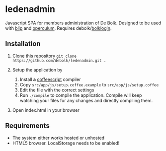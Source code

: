 ledenadmin
==========
Javascript SPA for members administration of De Bolk. Designed to be used with [blip](https://github.com/debolk/blip) and [operculum](https://github.com/debolk/operculum).
Requires debolk/[bolklogin](https://github.com/debolk/bolklogin).

## Installation

1. Clone this repository `git clone https://github.com/debolk/ledenadmin.git .`
2. Setup the application by

	1. Install **a** [coffeescript](http://coffeescript.org/#installation) compiler
	2. Copy `src/app/js/setup.coffee.example` to `src/app/js/setup.coffee`
	3. Edit the file with the correct settings
	4. Run `./compile` to compile the application. Compile will keep watching your files for any changes and directly compiling them. 
3. Open index.html in your browser

## Requirements
- The system either works hosted or unhosted
- HTML5 browser. LocalStorage needs to be enabled!
